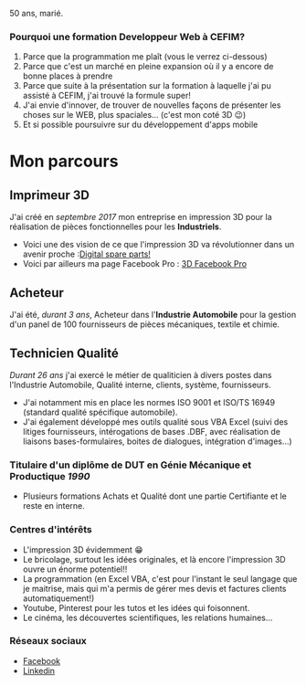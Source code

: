 50 ans, marié.

### Pourquoi une formation Developpeur Web à CEFIM?
1. Parce que la programmation me plaît (vous le verrez ci-dessous)
2. Parce que c'est un marché en pleine expansion où il y a encore de bonne places à prendre
3. Parce que suite à la présentation sur la formation à laquelle j'ai pu assisté à CEFIM, j'ai trouvé la formule super!
4. J'ai envie d'innover, de trouver de nouvelles façons de présenter les choses sur le WEB, plus spaciales... (c'est mon coté 3D :wink:)
5. Et si possible poursuivre sur du développement d'apps mobile

# Mon parcours

## Imprimeur 3D

J'ai créé en _septembre 2017_ mon entreprise en impression 3D pour la réalisation de pièces fonctionnelles pour les **Industriels**.
- Voici une des vision de ce que l'impression 3D va révolutionner dans un avenir proche :[Digital spare parts!](https://www.youtube.com/watch?v=2G4cmHl1nuw)
- Voici par ailleurs ma page Facebook Pro : [3D Facebook Pro](https://www.facebook.com/MY3DVP/)

## Acheteur

J'ai été, _durant 3 ans_, Acheteur dans l'**Industrie Automobile** pour la gestion d'un panel de 100 fournisseurs de pièces mécaniques, textile et chimie.


## Technicien Qualité
_Durant 26 ans_ j'ai exercé le métier de qualiticien à divers postes dans l'Industrie Automobile, Qualité interne, clients, système, fournisseurs. 
- J'ai notamment mis en place les normes ISO 9001 et ISO/TS 16949 (standard qualité spécifique automobile).
- J'ai également développé mes outils qualité sous VBA Excel (suivi des litiges fournisseurs, intérogations de bases .DBF, avec réalisation de liaisons bases-formulaires, boites de dialogues, intégration d'images...)

### Titulaire d'un diplôme de DUT en Génie Mécanique et Productique _1990_
- Plusieurs formations Achats et Qualité dont une partie Certifiante et le reste en interne.

### Centres d'intérêts
- L'impression 3D évidemment :grin:
- Le bricolage, surtout les idées originales, et là encore l'impression 3D ouvre un énorme potentiel!!
- La programmation (en Excel VBA, c'est pour l'instant le seul langage que je maitrise, mais qui m'a permis de gérer mes devis et factures clients automatiquement!)
- Youtube, Pinterest pour les tutos et les idées qui foisonnent.
- Le cinéma, les découvertes scientifiques, les relations humaines...

### Réseaux sociaux
- [Facebook](https://www.facebook.com/pascal.vigny.777)
- [Linkedin](https://www.linkedin.com/in/pascal-vigny-b96765157/)

